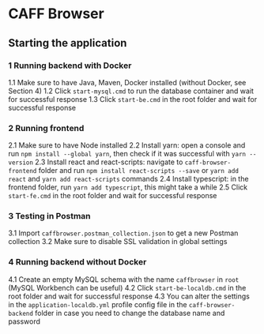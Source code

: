 # CAFF Browser

## Starting the application

### 1 Running backend with Docker
1.1 Make sure to have Java, Maven, Docker installed (without Docker, see Section 4)
1.2 Click `start-mysql.cmd` to run the database container and wait for successful response
1.3 Click `start-be.cmd` in the root folder and wait for successful response

### 2 Running frontend
2.1 Make sure to have Node installed
2.2 Install yarn: open a console and run `npm install --global yarn`, then check if it was successful with `yarn --version`
2.3 Install react and react-scripts: navigate to `caff-browser-frontend` folder and run `npm install react-scripts --save` or `yarn add react` and `yarn add react-scripts` commands
2.4 Install typescript: in the frontend folder, run `yarn add typescript`, this might take a while
2.5 Click `start-fe.cmd` in the root folder and wait for successful response

### 3 Testing in Postman
3.1 Import `caffbrowser.postman_collection.json` to get a new Postman collection
3.2 Make sure to disable SSL validation in global settings

### 4 Running backend without Docker
4.1 Create an empty MySQL schema with the name `caffbrowser` in `root` (MySQL Workbench can be useful)
4.2 Click `start-be-localdb.cmd` in the root folder and wait for successful response
4.3 You can alter the settings in the `application-localdb.yml` profile config file in the `caff-browser-backend` folder in case you need to change the database name and password

